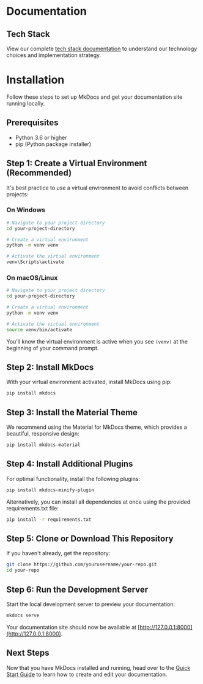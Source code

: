 # Documentation

## Tech Stack
View our complete [tech stack documentation](docs/getting-started/tech-stack.md) to understand our technology choices and implementation strategy.

# Installation

Follow these steps to set up MkDocs and get your documentation site running locally.

## Prerequisites

- Python 3.6 or higher
- pip (Python package installer)

## Step 1: Create a Virtual Environment (Recommended)

It's best practice to use a virtual environment to avoid conflicts between projects:

### On Windows

```bash
# Navigate to your project directory
cd your-project-directory

# Create a virtual environment
python -m venv venv

# Activate the virtual environment
venv\Scripts\activate
```

### On macOS/Linux

```bash
# Navigate to your project directory
cd your-project-directory

# Create a virtual environment
python -m venv venv

# Activate the virtual environment
source venv/bin/activate
```

You'll know the virtual environment is active when you see `(venv)` at the beginning of your command prompt.

## Step 2: Install MkDocs

With your virtual environment activated, install MkDocs using pip:

```bash
pip install mkdocs
```

## Step 3: Install the Material Theme

We recommend using the Material for MkDocs theme, which provides a beautiful, responsive design:

```bash
pip install mkdocs-material
```

## Step 4: Install Additional Plugins

For optimal functionality, install the following plugins:

```bash
pip install mkdocs-minify-plugin
```

Alternatively, you can install all dependencies at once using the provided requirements.txt file:

```bash
pip install -r requirements.txt
```

## Step 5: Clone or Download This Repository

If you haven't already, get the repository:

```bash
git clone https://github.com/yourusername/your-repo.git
cd your-repo
```

## Step 6: Run the Development Server

Start the local development server to preview your documentation:

```bash
mkdocs serve
```

Your documentation site should now be available at [http://127.0.0.1:8000](http://127.0.0.1:8000).

## Next Steps

Now that you have MkDocs installed and running, head over to the [Quick Start Guide](quick-start.md) to learn how to create and edit your documentation.